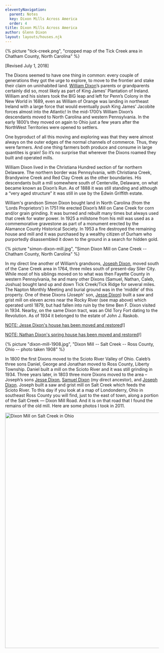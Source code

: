 ```yaml
---
eleventyNavigation:
  parent: Notes
  key: Dixon Mills Across America
  order: 4
title: Dixon Mills Across America
author: Glenn Dixon
layout: layouts/houses.njk
---
```

{% picture "tick-creek.png", "cropped map of the Tick Creek area in Chatham County, North Carolina" %}

[Revised July 1, 2018]

The Dixons seemed to have one thing in common: every couple of generations they got the urge to explore, to move to the frontier and stake their claim on uninhabited land. [William Dixon][1]’s parents or grandparents certainly did so, most likely as part of King James’ Plantation of Ireland. William and his sisters took the BIG leap and left for Penn’s Colony in the New World in 1689, even as William of Orange was landing in northeast Ireland with a large force that would eventually push King James’ Jacobite forces almost into the Atlantic! In the mid-1700’s William Dixon’s descendants moved to North Carolina and western Pennsylvania. In the early 1800’s they moved on again to Ohio just a few years after the NorthWest Territories were opened to settlers.

One byproduct of all this moving and exploring was that they were almost always on the outer edges of the normal channels of commerce. Thus, they were farmers. And one thing farmers both produce and consume in large quantites is grain! So it’s no surprise that wherever the Dixons roamed they built and operated mills.

William Dixon lived in the Christiana Hundred section of far northern Delaware. The northern border was Pennsylvania, with Christiana Creek, Brandywine Creek and Red Clay Creek as the other boundaries. His descendants built a mill somewhere south of Centerville, Delaware, on what became known as Dixon’s Run. As of 1888 it was still standing and although a “very aged structure” it was still in use by the Edwin Griffith estate.

William's grandson Simon Dixon bought land in North Carolina (from the ‘Lords Proprietors’) in 1751 He erected Dixon’s Mill on Cane Creek for corn and/or grain grinding. It was burned and rebuilt many times but always used that creek for water power. In 1925 a millstone from his mill was used as a commemorative gravestone as part of a monument erected by the Alamance County Historical Society. In 1953 a fire destroyed the remaining house and mill and it was purchased by a wealthy citizen of Durham who purportedly disassembled it down to the ground in a search for hidden gold.

{% picture "simon-dixon-mill.jpg", "Simon Dixon Mill on Cane Creek -- Chatham County, North Carolina" %}

In my direct line another of William’s grandsons, [Joseph Dixon][2], moved south of the Cane Creek area in 1764, three miles south of present-day Siler City. While most of his siblings moved on to what was then Fayette County in western Pennsylvania, he and many other Dixons (Samuel, Nathan, Caleb, Joshua) bought land up and down Tick Creek/Tick Ridge for several miles. The Napton Monthly Meeting and burial ground was in the ‘middle’ of this property. One of these Dixons (Joseph' son, [Jesse Dixon][3]) built a saw and grist mill on eleven acres near the Rocky River (see map above) which operated until 1879, but had fallen into ruin by the time Ben F. Dixon visited in 1934. Nearby, on the same Dixon tract, was an Old Tory Fort dating to the Revolution. As of 1934 it belonged to the estate of John J. Raskob.

[NOTE: Jesse Dixon's house has been moved and restored][4]!]

[NOTE: Nathan Dixon's spring house has been moved and restored][5]!]

{% picture "dixon-mill-1908.jpg", "Dixon Mill -- Salt Creek -- Ross County, Ohio -- photo taken 1908" %}

In 1800 the first Dixons moved to the Scioto River Valley of Ohio. Caleb’s three sons Daniel, George and Jonathan moved to Ross County, Liberty Township. Daniel built a mill on the Scioto River and it was still grinding in 1934. Three years later, in 1803 three more Dixons moved to the area – Joseph’s sons [Jesse Dixon][3], [Samuel Dixon][6] (my direct ancestor), and [Joseph Dixon][7]. Joseph built a saw and grist mill on Salt Creek which feeds the Scioto River. To this day if you look at a map of Londonderry, Ohio in southeast Ross County you will find, just to the east of town, along a portion of the Salt Creek — Dixon Mill Road. And it is on that road that I found the remains of the old mill. Here are some photos I took in 2011.

<a data-flickr-embed="true" data-header="true" data-footer="true"  href="https://www.flickr.com/photos/djtrashy/albums/72157653247461589" title="Ohio - Salt Creek - Dixon Mill"><img src="https://live.staticflickr.com/8879/17620816383_7192292085_b.jpg" width="1024" height="768" alt="Dixon Mill on Salt Creek in Ohio"></a><script async src="//embedr.flickr.com/assets/client-code.js" charset="utf-8"></script>

 [1]: https://www.wikitree.com/wiki/Dixon-357
 [2]: https://www.wikitree.com/wiki/Dixon-1123
 [3]: https://www.wikitree.com/wiki/Dixon-1124
 [4]: http://pattersonhistoryproject.com/www.pattersonhistoryproject.com/Jesse_Dixon.html
 [5]: http://pattersonhistoryproject.com/www.pattersonhistoryproject.com/Nathan_Dixon.html
 [6]: https://www.wikitree.com/wiki/Dixon-1106
 [7]: https://www.wikitree.com/wiki/Dixon-1125